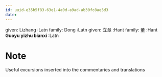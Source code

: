 ```yaml
---
id: uuid-e35b5f83-63e1-4a0d-a9ad-ab30fc8ae5d3
date: 
---
```


given: Lizhang :Latn
family: Dong  :Latn
given: 立章 :Hant
family: 董 :Hant
**Guoyu yizhu bianxi** :Latn
# Note
Useful excursions inserted into the commentaries and translations